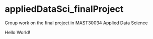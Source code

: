 # appliedDataSci_finalProject
Group work on the final project in MAST30034 Applied Data Science 

Hello World!